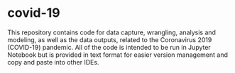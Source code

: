 # covid-19
This repository contains code for data capture, wrangling, analysis and modeling, as well as the data outputs, related to the Coronavirus 2019 (COVID-19) pandemic. All of the code is intended to be run in Jupyter Notebook but is provided in text format for easier version management and copy and paste into other IDEs.
